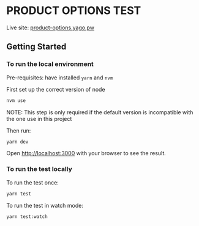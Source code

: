 # PRODUCT OPTIONS TEST

Live site: [product-options.yago.pw](https://product-options.yago.pw)

## Getting Started

### To run the local environment

Pre-requisites: have installed `yarn` and `nvm`

First set up the correct version of node

```bash
nvm use
```

NOTE: This step is only required if the default version is incompatible with the one use in this project

Then run:

```bash
yarn dev
```

Open [http://localhost:3000](http://localhost:3000) with your browser to see the result.

### To run the test locally

To run the test once:

```bash
yarn test
```

To run the test in watch mode:

```bash
yarn test:watch
```
